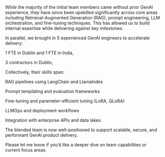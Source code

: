 While the majority of the initial team members came without prior GenAI experience, they have since been upskilled significantly across core areas including Retrieval-Augmented Generation (RAG), prompt engineering, LLM orchestration, and fine-tuning techniques. This has allowed us to build internal expertise while delivering against key milestones.

In parallel, we brought in 5 experienced GenAI engineers to accelerate delivery:

1 FTE in Dublin and 1 FTE in India,

3 contractors in Dublin,

Collectively, their skills span:

RAG pipelines using LangChain and LlamaIndex

Prompt templating and evaluation frameworks

Fine-tuning and parameter-efficient tuning (LoRA, QLoRA)

LLMOps and deployment workflows

Integration with enterprise APIs and data lakes

The blended team is now well-positioned to support scalable, secure, and performant GenAI product delivery.

Please let me know if you’d like a deeper dive on team capabilities or current focus areas.
